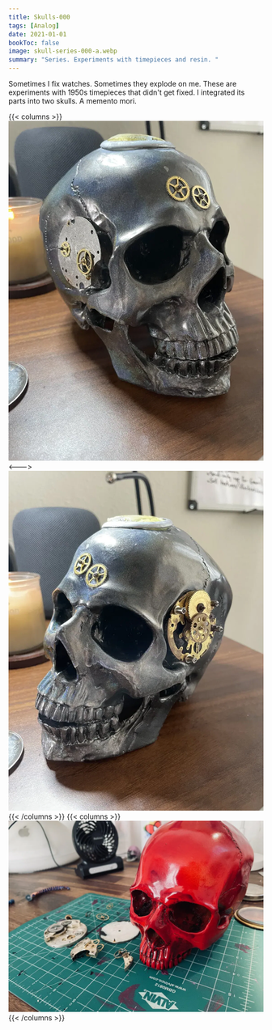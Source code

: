 ```yaml
---
title: Skulls-000
tags: [Analog]
date: 2021-01-01
bookToc: false
image: skull-series-000-a.webp
summary: "Series. Experiments with timepieces and resin. "
---
```


Sometimes I fix watches. Sometimes they explode on me. These are experiments with 1950s timepieces that didn't get fixed. I integrated its parts into two skulls. A memento mori.

{{< columns >}}
![](skull-series-000-d.webp)
<--->
![](skull-series-000-c.webp)
{{< /columns >}}
{{< columns >}}
![](skull-series-000-b.webp)
{{< /columns >}}
